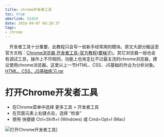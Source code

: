 ```yaml
---
title: chrome开发者工具
toc: true
abbrlink: 52429
date: 2018-09-07 09:20:37
tags:
- chrome
---
```

&emsp;开发者工具十分重要，此教程只会写一些新手经常用的模块。原文大部分搬运至官方文档：[Chrome浏览器 开发者工具-官方教程(要梯子)](https://developers.google.com/web/tools/chrome-devtools/?hl=zh-cn)。其它浏览器一般也会有调试工具，操作上不尽相同，功能上也肯定比不过最主流的chrome浏览器，建议使用chrome浏览器。这里以上一节HTML、CSS、JS基础的作业为分析对象。[HTML、CSS、JS基础练习.rar](https://test-1251805228.cos.ap-guangzhou.myqcloud.com/%E7%A4%BA%E4%BE%8B%E4%BB%A3%E7%A0%81/HTML%E3%80%81CSS%E3%80%81JS%E5%9F%BA%E7%A1%80%E7%BB%83%E4%B9%A0.rar)
# 打开Chrome开发者工具
- 在Chrome菜单中选择 更多工具 > 开发者工具
- 在页面元素上右键点击，选择 “检查”
- 使用 快捷键 Ctrl+Shift+I (Windows) 或 Cmd+Opt+I (Mac)
<img class="lazy" alt="打开Chrome开发者工具]" data-src="http://ww1.sinaimg.cn/large/005BIQVbgy1fvvxm3vficg31gx0ryqv9.gif">